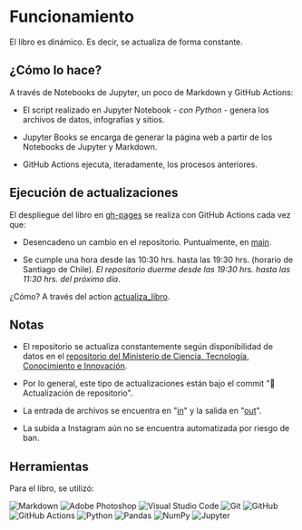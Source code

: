 # Funcionamiento

El libro es dinámico. Es decir, se actualiza de forma constante.

## ¿Cómo lo hace?

A través de Notebooks de Jupyter, un poco de Markdown y GitHub Actions:

- El script realizado en Jupyter Notebook - *con Python* - genera los archivos de datos, infografías y sitios.

- Jupyter Books se encarga de generar la página web a partir de los Notebooks de Jupyter y Markdown.

- GitHub Actions ejecuta, iteradamente, los procesos anteriores.

## Ejecución de actualizaciones

El despliegue del libro en [gh-pages](https://github.com/pandemiaventana/pandemiaventana/tree/gh-pages) se realiza con GitHub Actions cada vez que:

- Desencadeno un cambio en el repositorio. Puntualmente, en [main](https://github.com/pandemiaventana/pandemiaventana).

- Se cumple una hora desde las 10:30 hrs. hasta las 19:30 hrs. (horario de Santiago de Chile). *El repositorio duerme desde las 19:30 hrs. hasta las 11:30 hrs. del próximo día*.

¿Cómo? A través del action [actualiza_libro](https://github.com/pandemiaventana/pandemiaventana/actions/workflows/book.yml).

## Notas

- El repositorio se actualiza constantemente según disponibilidad de datos en el [repositorio del Ministerio de Ciencia, Tecnología, Conocimiento e Innovación](https://github.com/MinCiencia/Datos-COVID19). 

- Por lo general, este tipo de actualizaciones están bajo el commit "🤖 Actualización de repositorio".

- La entrada de archivos se encuentra en "[in](https://github.com/pandemiaventana/pandemiaventana/tree/main/in)" y la salida en "[out](https://github.com/pandemiaventana/pandemiaventana/tree/main/out)".

- La subida a Instagram aún no se encuentra automatizada por riesgo de ban.

## Herramientas

Para el libro, se utilizó:

<img alt="Markdown" src="https://img.shields.io/badge/markdown-%23000000.svg?style=for-the-badge&logo=markdown&logoColor=white"/>

<img alt="Adobe Photoshop" src="https://img.shields.io/badge/adobephotoshop-%2331A8FF.svg?style=for-the-badge&logo=adobephotoshop&logoColor=white"/>

<img alt="Visual Studio Code" src="https://img.shields.io/badge/VisualStudioCode-0078d7.svg?style=for-the-badge&logo=visual-studio-code&logoColor=white"/>

<img alt="Git" src="https://img.shields.io/badge/git-%23F05033.svg?style=for-the-badge&logo=git&logoColor=white"/>

<img alt="GitHub" src="https://img.shields.io/badge/github-%23121011.svg?style=for-the-badge&logo=github&logoColor=white"/>

<img alt="GitHub Actions" src="https://img.shields.io/badge/githubactions-%232671E5.svg?style=for-the-badge&logo=githubactions&logoColor=white"/>

<img alt="Python" src="https://img.shields.io/badge/python-%2314354C.svg?style=for-the-badge&logo=python&logoColor=white"/>

<img alt="Pandas" src="https://img.shields.io/badge/pandas-%23150458.svg?style=for-the-badge&logo=pandas&logoColor=white" />

<img alt="NumPy" src="https://img.shields.io/badge/numpy-%23013243.svg?style=for-the-badge&logo=numpy&logoColor=white" />

<img alt="Jupyter" src="https://img.shields.io/badge/Jupyter-%23F37626.svg?style=for-the-badge&logo=Jupyter&logoColor=white" />